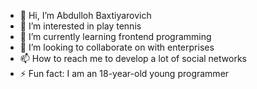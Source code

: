 - 👋 Hi, I’m Abdulloh Baxtiyarovich
- 👀 I’m interested in play tennis
- 🌱 I’m currently learning frontend programming
- 💞️ I’m looking to collaborate on with enterprises
- 📫 How to reach me to develop a lot of social networks
- ⚡ Fun fact: I am an 18-year-old young programmer

<!---
bakhtiyarovic/bakhtiyarovic is a ✨ special ✨ repository because its `README.md` (this file) appears on your GitHub profile.
You can click the Preview link to take a look at your changes.
--->
